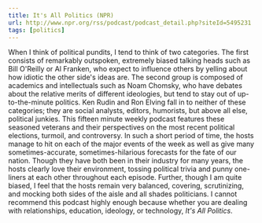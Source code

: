 ```yaml
---
title: It's All Politics (NPR)
url: http://www.npr.org/rss/podcast/podcast_detail.php?siteId=5495231
tags: [politics]
---
```

When I think of political pundits, I tend to think of two categories. The
first consists of remarkably outspoken, extremely biased talking heads such as
Bill O'Reilly or Al Franken, who expect to influence others by yelling about
how idiotic the other side's ideas are. The second group is composed of
academics and intellectuals such as Noam Chomsky, who have debates about the
relative merits of different ideologies, but tend to stay out of
up-to-the-minute politics. Ken Rudin and Ron Elving fall in to neither of
these categories; they are social analysts, editors, humorists, but above all
else, political junkies. This fifteen minute weekly podcast features these
seasoned veterans and their perspectives on the most recent political
elections, turmoil, and controversy. In such a short period of time, the hosts
manage to hit on each of the major events of the week as well as give many
sometimes-accurate, sometimes-hilarious forecasts for the fate of our nation.
Though they have both been in their industry for many years, the hosts clearly
love their environment, tossing political trivia and punny one-liners at each
other throughout each episode. Further, though I am quite biased, I feel that
the hosts remain very balanced, covering, scrutinizing, and mocking both sides
of the aisle and all shades politicians. I cannot recommend this podcast
highly enough because whether you are dealing with relationships, education,
ideology, or technology, *It's All Politics*.
